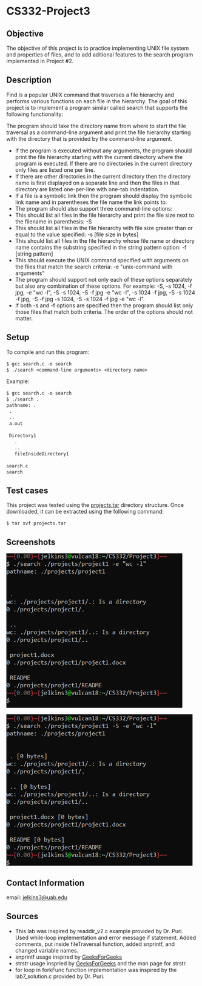 # CS332-Project3

## Objective
The objective of this project is to practice implementing UNIX file system and properties of files, and to add aditional features to the search program implemented in Project #2.

## Description
Find is a popular UNIX command that traverses a file hierarchy and performs various functions on each file in the hierarchy. The goal of this project is to implement a program similar called search that supports the following functionality:

The program should take the directory name from where to start the file traversal as a command-line argument and print the file hierarchy starting with the directory that is provided by the command-line argument.

- If the program is executed without any arguments, the program should print the file hierarchy starting with the current directory where the program is executed. If there are no directories in the current directory only files are listed one per line.
- If there are other directories in the current directory then the directory name is first displayed on a separate line and then the files in that directory are listed one-per-line with one-tab indentation.
- If a file is a symbolic link then the program should display the symbolic link name and in parentheses the file name the link points to.
- The program should also support three command-line options:
- This should list all files in the file hierarchy and print the file size next to the filename in parenthesis: -S
- This should list all files in the file hierarchy with file size greater than or equal to the value specified: -s [file size in bytes]
- This should list all files in the file hierarchy whose file name or directory name contains the substring specified in the string pattern option: -f [string pattern]
- This should execute the UNIX command specified with arguments on the files that match the search criteria: -e "unix-command with arguments"
- The program should support not only each of these options separately but also any combination of these options. For example: -S, -s 1024, -f jpg, -e "wc -l", -S -s 1024, -S -f jpg -e "wc -l", -s 1024 -f jpg, -S -s 1024 -f jpg, -S -f jpg -s 1024, -S -s 1024 -f jpg -e "wc -l".
- If both -s and -f options are specified then the program should list only those files that match both criteria. The order of the options should not matter.

## Setup
To compile and run this program:
```
$ gcc search.c -o search
$ ./search <command-line arguments> <directory name>
```

Example:
```
$ gcc search.c -o search
$ ./search .
pathname: .
 .
 ..
 a.out

 Directory1
   .
   ..
   fileInsideDirectory1

search.c
search

```

## Test cases
This project was tested using the [projects.tar](projects.tar) directory structure. Once downloaded, it can be extracted using the following command:
```
$ tar xvf projects.tar
```

## Screenshots

![](exampleOutput.PNG)

![](exampleOutput2.PNG)


## Contact Information
email: [jelkins3@uab.edu](mailto:jelkins3@uab.edu)

## Sources

- This lab was inspired by readdir_v2.c example provided by Dr. Puri. Used while-loop implementation and error message if statement. Added comments, put inside fileTraversal function, added snprintf, and changed variable names.
- snprintf usage inspired by [GeeksForGeeks](https://www.geeksforgeeks.org/snprintf-c-library/)
- strstr usage inspried by [GeeksForGeeks](https://www.geeksforgeeks.org/strstr-in-ccpp/) and the man page for strstr.
- for loop in forkFunc function implementation was inspired by the lab7_solution.c provided by Dr. Puri.
